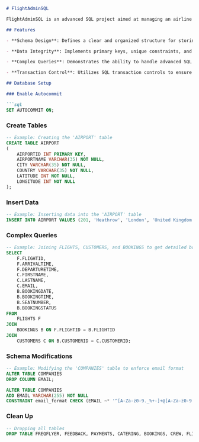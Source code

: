 ```markdown
# FlightAdminSQL

FlightAdminSQL is an advanced SQL project aimed at managing an airline operations database. The project includes comprehensive schema design, ensuring data integrity, executing complex queries, and controlling transactions to highlight proficiency in robust database management solutions for airline operations.

## Features

- **Schema Design**: Defines a clear and organized structure for storing airline operations data, including tables for airports, companies, customers, pilots, aircrafts, flights, crew, bookings, catering, payments, feedback, and frequent flyer programs.

- **Data Integrity**: Implements primary keys, unique constraints, and foreign keys to ensure data accuracy and consistency.

- **Complex Queries**: Demonstrates the ability to handle advanced SQL queries for reporting and analytics, such as joining multiple tables and filtering records based on specific conditions.

- **Transaction Control**: Utilizes SQL transaction controls to ensure that all data manipulations are processed reliably and any changes are committed or rolled back appropriately.

## Database Setup

### Enable Autocommit

```sql
SET AUTOCOMMIT ON;
```

### Create Tables

```sql
-- Example: Creating the 'AIRPORT' table
CREATE TABLE AIRPORT
(
    AIRPORTID INT PRIMARY KEY,
    AIRPORTNAME VARCHAR(35) NOT NULL,
    CITY VARCHAR(35) NOT NULL,
    COUNTRY VARCHAR(35) NOT NULL,
    LATITUDE INT NOT NULL,
    LONGITUDE INT NOT NULL
);
```

### Insert Data

```sql
-- Example: Inserting data into the 'AIRPORT' table
INSERT INTO AIRPORT VALUES (201, 'Heathrow', 'London', 'United Kingdom', 51.4700, -0.4543);
```

### Complex Queries

```sql
-- Example: Joining FLIGHTS, CUSTOMERS, and BOOKINGS to get detailed booking information
SELECT 
    F.FLIGHTID,
    F.ARRIVALTIME,
    F.DEPARTURETIME,
    C.FIRSTNAME,
    C.LASTNAME,
    C.EMAIL,
    B.BOOKINGDATE,
    B.BOOKINGTIME,
    B.SEATNUMBER,
    B.BOOKINGSTATUS
FROM 
    FLIGHTS F
JOIN 
    BOOKINGS B ON F.FLIGHTID = B.FLIGHTID
JOIN 
    CUSTOMERS C ON B.CUSTOMERID = C.CUSTOMERID;
```

### Schema Modifications

```sql
-- Example: Modifying the 'COMPANIES' table to enforce email format
ALTER TABLE COMPANIES
DROP COLUMN EMAIL;

ALTER TABLE COMPANIES
ADD EMAIL VARCHAR(255) NOT NULL
CONSTRAINT email_format CHECK (EMAIL ~* '^[A-Za-z0-9._%+-]+@[A-Za-z0-9.-]+\.[A-Za-z]{2,}$');
```

### Clean Up

```sql
-- Dropping all tables
DROP TABLE FREQFLYER, FEEDBACK, PAYMENTS, CATERING, BOOKINGS, CREW, FLIGHTS, AIRCRAFTS, PILOTS, CUSTOMERS, COMPANIES, AIRPORT, PORT;
```

